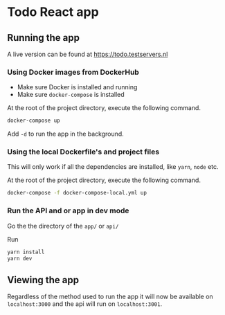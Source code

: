 # Todo React app

## Running the app

A live version can be found at https://todo.testservers.nl

### Using Docker images from DockerHub

- Make sure Docker is installed and running
- Make sure `docker-compose` is installed

At the root of the project directory, execute the following command.
```bash
docker-compose up
```

Add `-d` to run the app in the background.

### Using the local Dockerfile's and project files

This will only work if all the dependencies are installed, like `yarn`, `node` etc.

At the root of the project directory, execute the following command.
```bash
docker-compose -f docker-compose-local.yml up
```

### Run the API and or app in dev mode

Go the the directory of the `app/` or `api/`

Run
```bash
yarn install
yarn dev
```

## Viewing the app

Regardless of the method used to run the app it will now be available on `localhost:3000` and the api will run on `localhost:3001`.